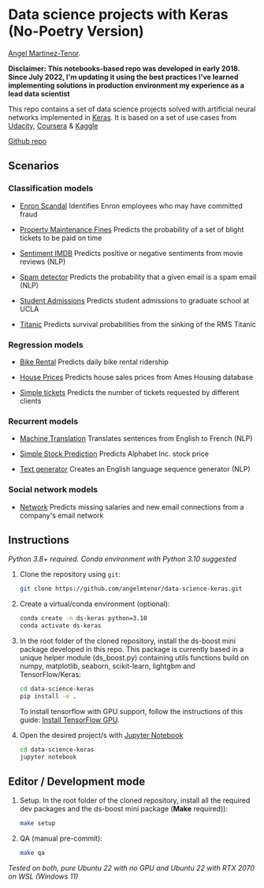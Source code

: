 # Data science projects with Keras (No-Poetry Version)

[Angel Martinez-Tenor](https://profile.angelmtenor.com/).

**Disclaimer: This notebooks-based repo was developed in early 2018. Since July 2022, I'm updating it using the best practices I've learned implementing solutions in production environment my experience as a lead data scientist**

This repo contains a set of data science projects solved with artificial neural networks implemented in [Keras](https://github.com/keras-team/keras/). It is based on a set of use cases from [Udacity](https://www.udacity.com/), [Coursera](https://www.coursera.org/) & [Kaggle](https://www.kaggle.com/)

[Github repo](https://github.com/angelmtenor/data-science-keras)
<br>

## Scenarios
### Classification models

- [Enron Scandal](https://github.com/angelmtenor/data-science-keras/blob/master/notebooks/enron_scandal.ipynb) Identifies Enron employees who may have committed fraud

- [Property Maintenance Fines](https://github.com/angelmtenor/data-science-keras/blob/master/notebooks/property_maintenance_fines.ipynb) Predicts the probability of a set of blight tickets to be paid on time

- [Sentiment IMDB](https://github.com/angelmtenor/data-science-keras/blob/master/notebooks/sentiment_IMDB.ipynb)  Predicts positive or negative sentiments from movie reviews (NLP)


- [Spam detector](https://github.com/angelmtenor/data-science-keras/blob/master/notebooks/spam_detector.ipynb) Predicts the probability that a given email is a spam email (NLP)

- [Student Admissions](https://github.com/angelmtenor/data-science-keras/blob/master/notebooks/student_admissions.ipynb)  Predicts student admissions to graduate school at UCLA

- [Titanic](https://github.com/angelmtenor/data-science-keras/blob/master/notebooks/titanic.ipynb)  Predicts survival probabilities from the sinking of the RMS Titanic

### Regression models

- [Bike Rental](https://github.com/angelmtenor/data-science-keras/blob/master/notebooks/bike_rental.ipynb) Predicts daily bike rental ridership

- [House Prices](https://github.com/angelmtenor/data-science-keras/blob/master/notebooks/house_prices.ipynb) Predicts house sales prices from Ames Housing database

- [Simple tickets](https://github.com/angelmtenor/data-science-keras/blob/master/notebooks/simple_tickets.ipynb)  Predicts the number of tickets requested by different clients


### Recurrent models

- [Machine Translation](https://github.com/angelmtenor/data-science-keras/blob/master/notebooks/machine_translation.ipynb)  Translates sentences from English to French (NLP)

- [Simple Stock Prediction](https://github.com/angelmtenor/data-science-keras/blob/master/notebooks/simple_stock_prediction.ipynb) Predicts Alphabet Inc. stock price

- [Text generator](https://github.com/angelmtenor/data-science-keras/blob/master/notebooks/text_generator.ipynb) Creates an English language sequence generator (NLP)

### Social network models

- [Network](https://github.com/angelmtenor/data-science-keras/blob/master/notebooks/network.ipynb)  Predicts missing salaries and new email connections from a company's email network




## Instructions
*Python 3.8+ required. Conda environment with Python 3.10 suggested*


1. Clone the repository using `git`:
    ```bash
    git clone https://github.com/angelmtenor/data-science-keras.git
    ```

2. Create a virtual/conda environment (optional):
    ```bash
    conda create -n ds-keras python=3.10
    conda activate ds-keras
    ```

3. In the root folder of the cloned repository, install the ds-boost mini package developed in this repo. This package is currently based in a unique helper module (ds_boost.py) containing utils functions build on numpy, matplotlib, seaborn, scikit-learn, lightgbm and TensorFlow/Keras:
    ```bash
    cd data-science-keras
    pip install -e .
    ```

    To install tensorflow with GPU support, follow the instructions of this guide: [Install TensorFlow GPU](https://www.tensorflow.org/install/pip#install_cuda_with_apt).


4. Open the desired project/s with [Jupyter Notebook](http://jupyter.readthedocs.io/en/latest/install.html)
    ```bash
    cd data-science-keras
    jupyter notebook
    ```

## Editor / Development mode
1. Setup. In the root folder of the cloned repository, install all the required dev packages and the ds-boost mini package (**Make** required)):
    ```bash
    make setup
    ```
2. QA (manual pre-commit):
    ```bash
    make qa
    ```



*Tested on both, pure Ubuntu 22 with no GPU and Ubuntu 22 with RTX 2070 on WSL (Windows 11)*
